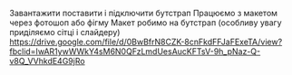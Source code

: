 Завантажити поставити і підключити бутстрап Працюємо з макетом через фотошоп або фігму Макет робимо на бутстрап (особливу увагу приділяємо сітці і слайдеру)
https://drive.google.com/file/d/0BwBfrN8CZK-8cnFkdFFJaFExeTA/view?fbclid=IwAR1ywWWkY4sM6N0QFzLmdUesAucKFTsV-9h_pNaz-Q-v8Q_VVhkdE4G9jRo
